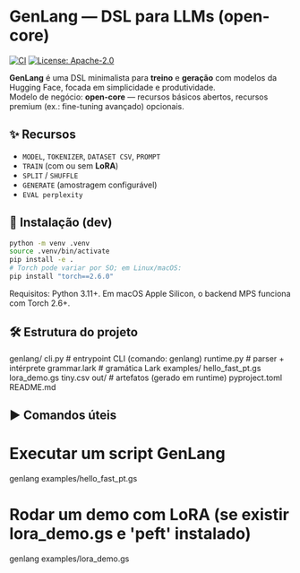 # GenLang — DSL para LLMs (open-core)

[![CI](https://img.shields.io/github/actions/workflow/status/<seu-usuario>/<seu-repo>/ci.yml?branch=main)](https://github.com/<seu-usuario>/<seu-repo>/actions)
[![License: Apache-2.0](https://img.shields.io/badge/license-Apache--2.0-blue.svg)](./LICENSE)

**GenLang** é uma DSL minimalista para **treino** e **geração** com modelos da Hugging Face, focada em simplicidade e produtividade.  
Modelo de negócio: **open-core** — recursos básicos abertos, recursos premium (ex.: fine-tuning avançado) opcionais.

## ✨ Recursos

- `MODEL`, `TOKENIZER`, `DATASET CSV`, `PROMPT`
- `TRAIN` (com ou sem **LoRA**)
- `SPLIT` / `SHUFFLE`
- `GENERATE` (amostragem configurável)
- `EVAL perplexity`

## 🚀 Instalação (dev)

```bash
python -m venv .venv
source .venv/bin/activate
pip install -e .
# Torch pode variar por SO; em Linux/macOS:
pip install "torch==2.6.0"
```

Requisitos: Python 3.11+. Em macOS Apple Silicon, o backend MPS funciona com Torch 2.6+.

## 🛠️ Estrutura do projeto

genlang/
cli.py # entrypoint CLI (comando: genlang)
runtime.py # parser + intérprete
grammar.lark # gramática Lark
examples/
hello_fast_pt.gs
lora_demo.gs
tiny.csv
out/ # artefatos (gerado em runtime)
pyproject.toml
README.md

## ▶️ Comandos úteis

# Executar um script GenLang

genlang examples/hello_fast_pt.gs

# Rodar um demo com LoRA (se existir lora_demo.gs e 'peft' instalado)

genlang examples/lora_demo.gs
